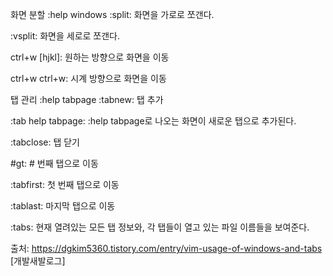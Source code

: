 
화면 분할 :help windows
:split: 화면을 가로로 쪼갠다.

:vsplit: 화면을 세로로 쪼갠다.

ctrl+w [hjkl]: 원하는 방향으로 화면을 이동

ctrl+w ctrl+w: 시계 방향으로 화면을 이동



탭 관리 :help tabpage
:tabnew: 탭 추가

:tab help tabpage: :help tabpage로 나오는 화면이 새로운 탭으로 추가된다.

:tabclose: 탭 닫기

#gt: # 번째 탭으로 이동

:tabfirst: 첫 번째 탭으로 이동

:tablast: 마지막 탭으로 이동

:tabs: 현재 열려있는 모든 탭 정보와, 각 탭들이 열고 있는 파일 이름들을 보여준다.



출처: https://dgkim5360.tistory.com/entry/vim-usage-of-windows-and-tabs [개발새발로그]